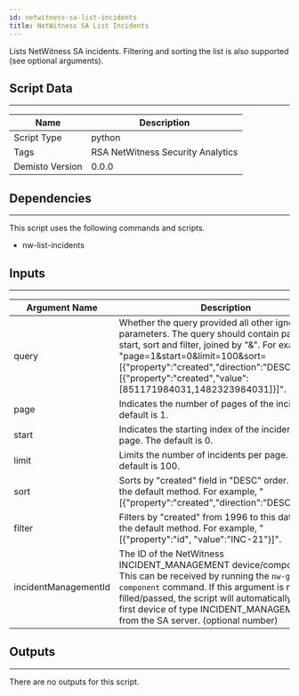 ```yaml
---
id: netwitness-sa-list-incidents
title: NetWitness SA List Incidents
---
```


Lists NetWitness SA incidents. Filtering and sorting the list is also supported (see optional arguments).

## Script Data
---

| **Name** | **Description** |
| --- | --- |
| Script Type | python |
| Tags | RSA NetWitness Security Analytics |
| Demisto Version | 0.0.0 |

## Dependencies
---
This script uses the following commands and scripts.
* nw-list-incidents

## Inputs
---

| **Argument Name** | **Description** |
| --- | --- |
| query | Whether the query provided all other ignored parameters. The query should contain page, limit, start, sort and filter, joined by "&". For example, "page=1&start=0&limit=100&sort=[{"property":"created","direction":"DESC"}]&filter=[{"property":"created","value":[851171984031,1482323984031]}]". |
| page | Indicates the number of pages of the incident. The default is 1.  |
| start | Indicates the starting index of the incident in the page. The default is 0.  |
| limit | Limits the number of incidents per page. The default is 100. |
| sort | Sorts by "created" field in "DESC" order. This is the default method. For example, "[{"property":"created","direction":"DESC"}]". |
| filter | Filters by "created" from 1996 to this date. This is the default method. For example, "[{"property":"id", "value":"INC-21"}]". |
| incidentManagementId | The ID of the NetWitness INCIDENT_MANAGEMENT device/component ID. This can be received by running the `nw-get-component` command. If this argument is not filled/passed, the script will automatically get the first device of type INCIDENT_MANAGEMENT from the SA server. (optional number) |

## Outputs
---
There are no outputs for this script.
